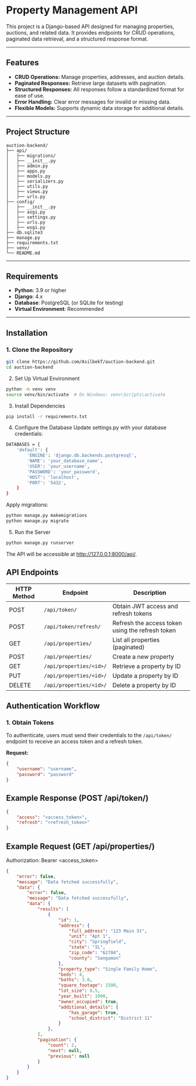 # Property Management API

This project is a Django-based API designed for managing properties, auctions, and related data. It provides endpoints for CRUD operations, paginated data retrieval, and a structured response format.

---

## Features

- **CRUD Operations:** Manage properties, addresses, and auction details.
- **Paginated Responses:** Retrieve large datasets with pagination.
- **Structured Responses:** All responses follow a standardized format for ease of use.
- **Error Handling:** Clear error messages for invalid or missing data.
- **Flexible Models:** Supports dynamic data storage for additional details.

---

## Project Structure

```
auction-backend/
├── api/
│   ├── migrations/
│   ├── __init__.py
│   ├── admin.py
│   ├── apps.py
│   ├── models.py
│   ├── serializers.py
│   ├── utils.py
│   ├── views.py
│   ├── urls.py
├── config/
│   ├── __init__.py
│   ├── asgi.py
│   ├── settings.py
│   ├── urls.py
│   ├── wsgi.py
├── db.sqlite3
├── manage.py
├── requirements.txt
├── venv/
└── README.md
```

---

## Requirements

- **Python**: 3.9 or higher
- **Django**: 4.x
- **Database**: PostgreSQL (or SQLite for testing)
- **Virtual Environment**: Recommended

---

## Installation

### 1. Clone the Repository

```bash
git clone https://github.com/AsilbekT/auction-backend.git
cd auction-backend
```


2. Set Up Virtual Environment

```bash
python -m venv venv
source venv/bin/activate  # On Windows: venv\Scripts\activate
```

3. Install Dependencies


```bash
pip install -r requirements.txt
```

4. Configure the Database
Update settings.py with your database credentials:


```bash
DATABASES = {
    'default': {
        'ENGINE': 'django.db.backends.postgresql',
        'NAME': 'your_database_name',
        'USER': 'your_username',
        'PASSWORD': 'your_password',
        'HOST': 'localhost',
        'PORT': '5432',
    }
}
```

Apply migrations:

```bash
python manage.py makemigrations
python manage.py migrate
```

5. Run the Server

```bash
python manage.py runserver
```

The API will be accessible at http://127.0.0.1:8000/api/.


## API Endpoints

| HTTP Method | Endpoint                 | Description                                      |
|-------------|--------------------------|--------------------------------------------------|
| POST        | `/api/token/`            | Obtain JWT access and refresh tokens             |
| POST        | `/api/token/refresh/`    | Refresh the access token using the refresh token |
| GET         | `/api/properties/`       | List all properties (paginated)                  |
| POST        | `/api/properties/`       | Create a new property                            |
| GET         | `/api/properties/<id>/`  | Retrieve a property by ID                        |
| PUT         | `/api/properties/<id>/`  | Update a property by ID                          |
| DELETE      | `/api/properties/<id>/`  | Delete a property by ID                          |

## Authentication Workflow

### 1. Obtain Tokens
To authenticate, users must send their credentials to the `/api/token/` endpoint to receive an access token and a refresh token.

**Request:**
```json
{
    "username": "username",
    "password": "password"
}
```
## Example Response (POST /api/token/)
```json
{
    "access": "<access_token>",
    "refresh": "<refresh_token>"
}
```


## Example Request (GET /api/properties/)
Authorization: Bearer <access_token>

```json
{
    "error": false,
    "message": "Data fetched successfully",
    "data": {
        "error": false,
        "message": "Data fetched successfully",
        "data": {
            "results": [
                {
                    "id": 1,
                    "address": {
                        "full_address": "123 Main St",
                        "unit": "Apt 1",
                        "city": "Springfield",
                        "state": "IL",
                        "zip_code": "62704",
                        "county": "Sangamon"
                    },
                    "property_type": "Single Family Home",
                    "beds": 4,
                    "baths": 3.0,
                    "square_footage": 1500,
                    "lot_size": 0.5,
                    "year_built": 1990,
                    "owner_occupied": true,
                    "additional_details": {
                        "has_garage": true,
                        "school_district": "District 11"
                    }
                },
            ],
            "pagination": {
                "count": 2,
                "next": null,
                "previous": null
            }
        }
    }
}
```

